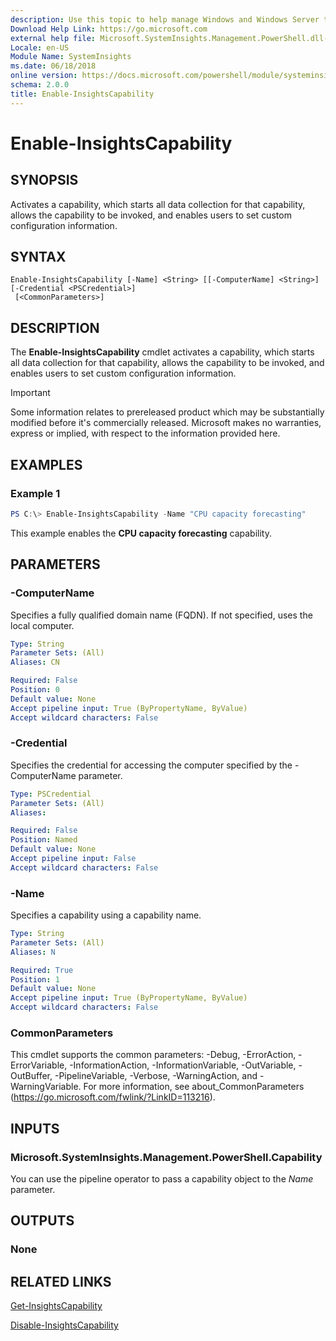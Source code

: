```yaml
---
description: Use this topic to help manage Windows and Windows Server technologies with Windows PowerShell.
Download Help Link: https://go.microsoft.com
external help file: Microsoft.SystemInsights.Management.PowerShell.dll-help.xml
Locale: en-US
Module Name: SystemInsights
ms.date: 06/18/2018
online version: https://docs.microsoft.com/powershell/module/systeminsights/enable-insightscapability?view=windowsserver2019-ps&wt.mc_id=ps-gethelp
schema: 2.0.0
title: Enable-InsightsCapability
---
```


# Enable-InsightsCapability

## SYNOPSIS
Activates a capability, which starts all data collection for that capability, allows the capability to be invoked, and enables users to set custom configuration information.

## SYNTAX

```
Enable-InsightsCapability [-Name] <String> [[-ComputerName] <String>] [-Credential <PSCredential>]
 [<CommonParameters>]
```

## DESCRIPTION
The **Enable-InsightsCapability** cmdlet activates a capability, which starts all data collection for that capability, allows the capability to be invoked, and enables users to set custom configuration information.

>[!IMPORTANT]
>Some information relates to prereleased product which may be substantially modified before it's commercially released. Microsoft makes no warranties, express or implied, with respect to the information provided here.

## EXAMPLES

### Example 1
```powershell
PS C:\> Enable-InsightsCapability -Name "CPU capacity forecasting"
```

This example enables the **CPU capacity forecasting** capability.

## PARAMETERS

### -ComputerName
Specifies a fully qualified domain name (FQDN). If not specified, uses the local computer.

```yaml
Type: String
Parameter Sets: (All)
Aliases: CN

Required: False
Position: 0
Default value: None
Accept pipeline input: True (ByPropertyName, ByValue)
Accept wildcard characters: False
```

### -Credential
Specifies the credential for accessing the computer specified by the -ComputerName parameter.

```yaml
Type: PSCredential
Parameter Sets: (All)
Aliases:

Required: False
Position: Named
Default value: None
Accept pipeline input: False
Accept wildcard characters: False
```

### -Name
Specifies a capability using a capability name.

```yaml
Type: String
Parameter Sets: (All)
Aliases: N

Required: True
Position: 1
Default value: None
Accept pipeline input: True (ByPropertyName, ByValue)
Accept wildcard characters: False
```

### CommonParameters
This cmdlet supports the common parameters: -Debug, -ErrorAction, -ErrorVariable, -InformationAction, -InformationVariable, -OutVariable, -OutBuffer, -PipelineVariable, -Verbose, -WarningAction, and -WarningVariable.
For more information, see about_CommonParameters (https://go.microsoft.com/fwlink/?LinkID=113216).

## INPUTS

### Microsoft.SystemInsights.Management.PowerShell.Capability

You can use the pipeline operator to pass a capability object to the *Name* parameter.

## OUTPUTS

### None

## RELATED LINKS
[Get-InsightsCapability](get-insightscapability.md)

[Disable-InsightsCapability](disable-insightscapability.md)
